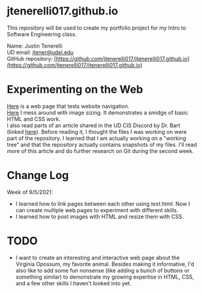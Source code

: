 # jtenerelli017.github.io
This repository will be used to create my portfolio project for my Intro to Software Engineering class.  

Name: Justin Tenerelli  
UD email: jtener@udel.edu  
GitHub repository: [https://github.com/jtenerelli017/jtenerelli017.github.io](https://github.com/jtenerelli017/jtenerelli017.github.io)  

# Experimenting on the Web
[Here](https://jtenerelli017.github.io/hello-world.html) is a web page that tests website navigation.  
[Here](https://jtenerelli017.github.io/image-size.html) I mess around with image sizing. It demonstrates a smidge of basic HTML and CSS work.  
I also read parts of an article shared in the UD CIS Discord by Dr. Bart (linked [here](https://www.biteinteractive.com/picturing-git-conceptions-and-misconceptions/)). Before reading it, I thought the files I was working on were part of the repository. I learned that I am actually working on a "working tree" and that the repository actually contains snapshots of my files. I'll read more of this article and do further research on Git during the second week.  

# Change Log
Week of 9/5/2021:
- I learned how to link pages between each other using *test.html*. Now I can create multiple web pages to experiment with different skills.
- I learned how to post images with HTML and resize them with CSS.

# TODO
- I want to create an interesting and interactive web page about the Virginia Opossum, my favorite animal. Besides making it informative, I'd also like to add some fun nonsense (like adding a bunch of buttons or something similar) to demonstrate my growing expertise in HTML, CSS, and a few other skills I haven't looked into yet.
